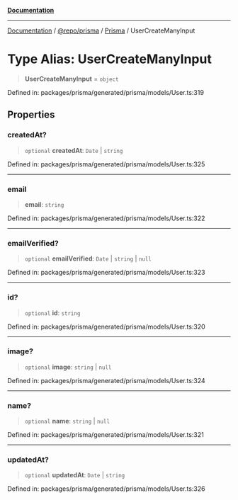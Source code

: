 [**Documentation**](../../../../../README.md)

***

[Documentation](../../../../../README.md) / [@repo/prisma](../../../README.md) / [Prisma](../README.md) / UserCreateManyInput

# Type Alias: UserCreateManyInput

> **UserCreateManyInput** = `object`

Defined in: packages/prisma/generated/prisma/models/User.ts:319

## Properties

### createdAt?

> `optional` **createdAt**: `Date` \| `string`

Defined in: packages/prisma/generated/prisma/models/User.ts:325

***

### email

> **email**: `string`

Defined in: packages/prisma/generated/prisma/models/User.ts:322

***

### emailVerified?

> `optional` **emailVerified**: `Date` \| `string` \| `null`

Defined in: packages/prisma/generated/prisma/models/User.ts:323

***

### id?

> `optional` **id**: `string`

Defined in: packages/prisma/generated/prisma/models/User.ts:320

***

### image?

> `optional` **image**: `string` \| `null`

Defined in: packages/prisma/generated/prisma/models/User.ts:324

***

### name?

> `optional` **name**: `string` \| `null`

Defined in: packages/prisma/generated/prisma/models/User.ts:321

***

### updatedAt?

> `optional` **updatedAt**: `Date` \| `string`

Defined in: packages/prisma/generated/prisma/models/User.ts:326
